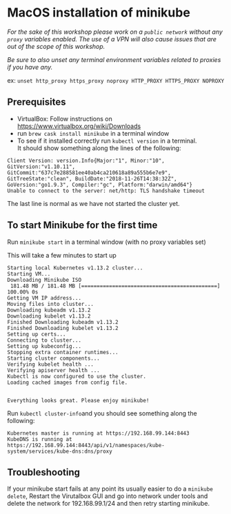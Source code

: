 # MacOS installation of minikube

*For the sake of this workshop please work on a `public network` without any `proxy` variables enabled.
The use of a VPN will also cause issues that are out of the scope of this workshop.*

*Be sure to also unset any terminal environment variables related to proxies if you have any.*

ex: `unset http_proxy https_proxy noproxy HTTP_PROXY HTTPS_PROXY NOPROXY`

## Prerequisites
- VirtualBox: Follow instructions on https://www.virtualbox.org/wiki/Downloads
- run `brew cask install minikube` in a terminal window
- To see if it installed correctly run `kubectl version` in a terminal.\
	It should show something along the lines of the following:
```
Client Version: version.Info{Major:"1", Minor:"10", GitVersion:"v1.10.11", GitCommit:"637c7e288581ee40ab4ca210618a89a555b6e7e9", GitTreeState:"clean", BuildDate:"2018-11-26T14:38:32Z", GoVersion:"go1.9.3", Compiler:"gc", Platform:"darwin/amd64"}
Unable to connect to the server: net/http: TLS handshake timeout
```
The last line is normal as we have not started the cluster yet.

## To start Minikube for the first time
Run `minikube start` in a terminal window (with no proxy variables set)

This will take a few minutes to start up

```
Starting local Kubernetes v1.13.2 cluster...
Starting VM...
Downloading Minikube ISO
 181.48 MB / 181.48 MB [============================================] 100.00% 0s
Getting VM IP address...
Moving files into cluster...
Downloading kubeadm v1.13.2
Downloading kubelet v1.13.2
Finished Downloading kubeadm v1.13.2
Finished Downloading kubelet v1.13.2
Setting up certs...
Connecting to cluster...
Setting up kubeconfig...
Stopping extra container runtimes...
Starting cluster components...
Verifying kubelet health ...
Verifying apiserver health ...
Kubectl is now configured to use the cluster.
Loading cached images from config file.


Everything looks great. Please enjoy minikube!
```

Run `kubectl cluster-info`and you should see something along the following:
```
Kubernetes master is running at https://192.168.99.144:8443
KubeDNS is running at https://192.168.99.144:8443/api/v1/namespaces/kube-system/services/kube-dns:dns/proxy
```


## Troubleshooting
If your minikube start fails at any point its usually easier to do a `minikube delete`,
Restart the Virutalbox GUI and go into network under tools and delete the network for 192.168.99.1/24 and then retry starting minikube.
